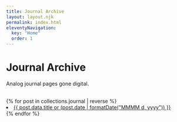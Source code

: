 ```yaml
---
title: Journal Archive
layout: layout.njk
permalink: index.html
eleventyNavigation:
  key: "Home"
  order: 1
---
```


<div class="h-feed">
  <h1 class="p-name">Journal Archive</h1>
  <p>Analog journal pages gone digital.</p><br />
{% for post in collections.journal | reverse %}
  <li>
    <a href="{{ post.url }}">
      {{ post.data.title or (post.date | formatDate("MMMM d, yyyy")) }}
    </a>
  </li>
{% endfor %}

</div>
